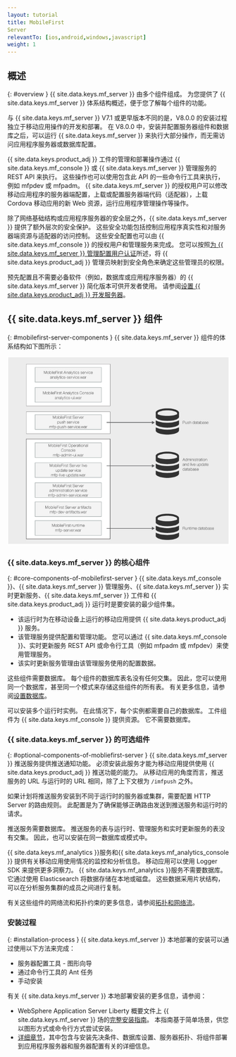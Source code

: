 ```yaml
---
layout: tutorial
title: MobileFirst
Server
relevantTo: [ios,android,windows,javascript]
weight: 1
---
```

<!-- NLS_CHARSET=UTF-8 -->
## 概述
{: #overview }
{{ site.data.keys.mf_server }} 由多个组件组成。 为您提供了 {{ site.data.keys.mf_server }} 体系结构概述，便于您了解每个组件的功能。

与 {{ site.data.keys.mf_server }} V7.1 或更早版本不同的是，V8.0.0 的安装过程独立于移动应用操作的开发和部署。 在 V8.0.0 中，安装并配置服务器组件和数据库之后，可以运行 {{ site.data.keys.mf_server }} 来执行大部分操作，而无需访问应用程序服务器或数据库配置。

{{ site.data.keys.product_adj }} 工件的管理和部署操作通过 {{ site.data.keys.mf_console }} 或 {{ site.data.keys.mf_server }} 管理服务的 REST API 来执行。 这些操作也可以使用包含此 API 的一些命令行工具来执行，例如 mfpdev 或 mfpadm。 {{ site.data.keys.mf_server }} 的授权用户可以修改移动应用程序的服务器端配置，上载或配置服务器端代码（适配器），上载 Cordova 移动应用的新 Web 资源，运行应用程序管理操作等操作。

除了网络基础结构或应用程序服务器的安全层之外，{{ site.data.keys.mf_server }} 提供了额外层次的安全保护。 这些安全功能包括控制应用程序真实性和对服务器端资源与适配器的访问控制。 这些安全配置也可以由 {{ site.data.keys.mf_console }} 的授权用户和管理服务来完成。 您可以按照[为 {{ site.data.keys.mf_server }} 管理配置用户认证](../../../installation-configuration/production/server-configuration)所述，将 {{ site.data.keys.product_adj }} 管理员映射到安全角色来确定这些管理员的权限。

预先配置且不需要必备软件（例如，数据库或应用程序服务器）的 {{ site.data.keys.mf_server }} 简化版本可供开发者使用。 请参阅[设置 {{ site.data.keys.product_adj }} 开发服务器](../../../installation-configuration/development)。

## {{ site.data.keys.mf_server }} 组件
{: #mobilefirst-server-components }
{{ site.data.keys.mf_server }} 组件的体系结构如下图所示：

![构成 {{ site.data.keys.mf_server }} 的组件](server_components.jpg)

### {{ site.data.keys.mf_server }} 的核心组件
{: #core-components-of-mobilefirst-server }
{{ site.data.keys.mf_console }}、{{ site.data.keys.mf_server }} 管理服务、{{ site.data.keys.mf_server }} 实时更新服务、{{ site.data.keys.mf_server }} 工件和 {{ site.data.keys.product_adj }} 运行时是要安装的最少组件集。 

* 该运行时为在移动设备上运行的移动应用提供 {{ site.data.keys.product_adj }} 服务。
* 该管理服务提供配置和管理功能。 您可以通过 {{ site.data.keys.mf_console }}、实时更新服务 REST API 或命令行工具（例如 mfpadm 或 mfpdev）来使用管理服务。 
* 该实时更新服务管理由该管理服务使用的配置数据。

这些组件需要数据库。 每个组件的数据库表名没有任何交集。 因此，您可以使用同一个数据库，甚至同一个模式来存储这些组件的所有表。 有关更多信息，请参阅[设置数据库](../../../installation-configuration/production/server-configuration)。

可以安装多个运行时实例。 在此情况下，每个实例都需要自己的数据库。 工件组件为 {{ site.data.keys.mf_console }} 提供资源。 它不需要数据库。

### {{ site.data.keys.mf_server }} 的可选组件
{: #optional-components-of-mobliefirst-server }
{{ site.data.keys.mf_server }} 推送服务提供推送通知功能。 必须安装此服务才能为移动应用提供使用 {{ site.data.keys.product_adj }} 推送功能的能力。 从移动应用的角度而言，推送服务的 URL 与运行时的 URL 相同，除了上下文根为 `/imfpush` 之外。

如果计划将推送服务安装到不同于运行时的服务器或集群，需要配置 HTTP Server 的路由规则。 此配置是为了确保能够正确路由发送到推送服务和运行时的请求。 

推送服务需要数据库。 推送服务的表与运行时、管理服务和实时更新服务的表没有交集。 因此，也可以安装在同一数据库或模式中。

{{ site.data.keys.mf_analytics }}服务和{{ site.data.keys.mf_analytics_console }} 提供有关移动应用使用情况的监控和分析信息。 移动应用可以使用 Logger SDK 来提供更多洞察力。 {{ site.data.keys.mf_analytics }}服务不需要数据库。 它通过使用 Elasticsearch 将数据存储在本地或磁盘。 这些数据采用片状结构，可以在分析服务集群的成员之间进行复制。

有关这些组件的网络流和拓扑约束的更多信息，请参阅[拓扑和网络流](../../../installation-configuration/production/server-configuration)。

### 安装过程
{: #installation-process }
{{ site.data.keys.mf_server }} 本地部署的安装可以通过使用以下方法来完成：

* 服务器配置工具 - 图形向导
* 通过命令行工具的 Ant 任务
* 手动安装

有关 {{ site.data.keys.mf_server }} 本地部署安装的更多信息，请参阅：

* WebSphere Application Server Liberty 概要文件上 {{ site.data.keys.mf_server }} 场的[完整安装指南](../../../installation-configuration/production/)。 本指南基于简单场景，供您以图形方式或命令行方式尝试安装。
* [详细章节](../../../installation-configuration/production/)，其中包含与安装先决条件、数据库设置、服务器拓扑、将组件部署到应用程序服务器和服务器配置有关的详细信息。

